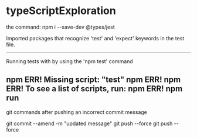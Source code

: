 # typeScriptExploration

the command:
npm i --save-dev @types/jest

Imported packages that recognize 'test' and 'expect' keywords in the test file.

-----

Running tests with by using the 'npm test' command

npm ERR! Missing script: "test"
npm ERR!
npm ERR! To see a list of scripts, run:
npm ERR!   npm run
-----

git commands after pushing an incorrect commit message

git commit --amend -m "updated message"
git push --force <repository> <branch>
git push --force <repository> <branch>